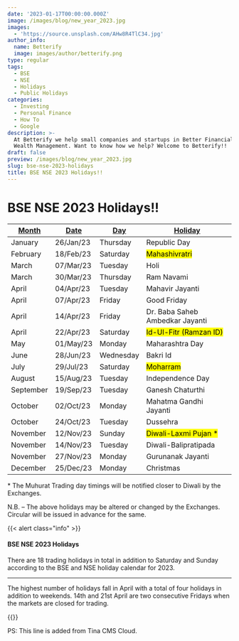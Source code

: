 ```yaml
---
date: '2023-01-17T00:00:00.000Z'
image: /images/blog/new_year_2023.jpg
images:
  - 'https://source.unsplash.com/AHw8R4TlC34.jpg'
author_info:
  name: Betterify
  image: images/author/betterify.png
type: regular
tags:
  - BSE
  - NSE
  - Holidays
  - Public Holidays
categories:
  - Investing
  - Personal Finance
  - How To
  - Google
description: >-
  At Betterify we help small companies and startups in Better Financial and
  Wealth Management. Want to know how we help? Welcome to Betterify!!
draft: false
preview: /images/blog/new_year_2023.jpg
slug: bse-nse-2023-holidays
title: BSE NSE 2023 Holidays!!
---
```


# <marker>BSE NSE 2023 Holidays!!</marker>

| <u>**Month**</u> | <u>**Date**</u> | <u>**Day**</u> | <u>**Holiday**</u>                  |
| ---------------- | --------------- | -------------- | ----------------------------------- |
| January          | 26/Jan/23       | Thursday       | Republic Day                        |
| February         | 18/Feb/23       | Saturday       | <mark>Mahashivratri</mark>          |
| March            | 07/Mar/23       | Tuesday        | Holi                                |
| March            | 30/Mar/23       | Thursday       | Ram Navami                          |
| April            | 04/Apr/23       | Tuesday        | Mahavir Jayanti                     |
| April            | 07/Apr/23       | Friday         | Good Friday                         |
| April            | 14/Apr/23       | Friday         | Dr. Baba Saheb Ambedkar Jayanti     |
| April            | 22/Apr/23       | Saturday       | <mark>Id-Ul-Fitr (Ramzan ID)</mark> |
| May              | 01/May/23       | Monday         | Maharashtra Day                     |
| June             | 28/Jun/23       | Wednesday      | Bakri Id                            |
| July             | 29/Jul/23       | Saturday       | <mark>Moharram</mark>               |
| August           | 15/Aug/23       | Tuesday        | Independence Day                    |
| September        | 19/Sep/23       | Tuesday        | Ganesh Chaturthi                    |
| October          | 02/Oct/23       | Monday         | Mahatma Gandhi Jayanti              |
| October          | 24/Oct/23       | Tuesday        | Dussehra                            |
| November         | 12/Nov/23       | Sunday         | <mark>Diwali-Laxmi Pujan \*</mark>  |
| November         | 14/Nov/23       | Tuesday        | Diwali-Balipratipada                |
| November         | 27/Nov/23       | Monday         | Gurunanak Jayanti                   |
| December         | 25/Dec/23       | Monday         | Christmas                           |

<p class="yellow">* The Muhurat Trading day timings will be notified closer to Diwali by the Exchanges.</p>

<p class="blue">N.B. – The above holidays may be altered or changed by the Exchanges. Circular will be issued in advance for the same.</p>

{{\< alert class="info" >}}

<h4 class="alert-heading"><marker>BSE NSE 2023 Holidays</marker></h4>
  <p>There are 18 trading holidays in total in addition to Saturday and Sunday according to the BSE and NSE holiday calendar for 2023.</p>
  <hr>
  <p class="mb-0">The highest number of holidays fall in April with a total of four holidays in addition to weekends. 14th and 21st April are two consecutive Fridays when the markets are closed for trading.</p>
{{</ alert >}}

PS: This line is added from Tina CMS Cloud.
